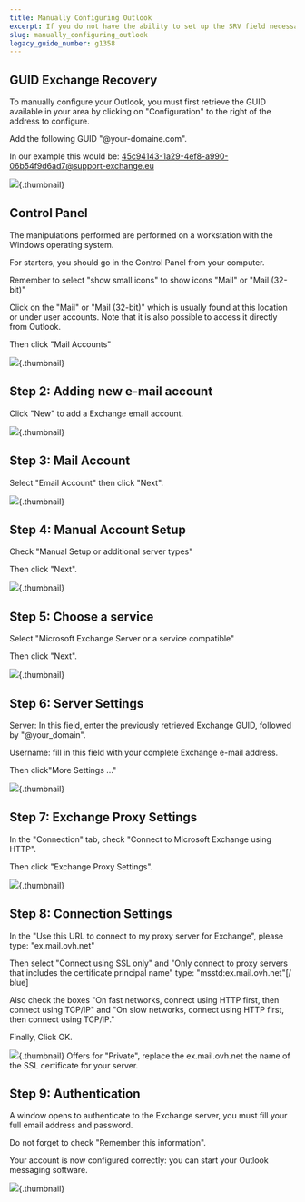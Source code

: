 ```yaml
---
title: Manually Configuring Outlook
excerpt: If you do not have the ability to set up the SRV field necessary for the automatic configuration of Outlook, follow this guide to configure Outlook manually
slug: manually_configuring_outlook
legacy_guide_number: g1358
---
```



## GUID Exchange Recovery
To manually configure your Outlook, you must first retrieve the GUID available in your area by clicking on "Configuration" to the right of the address to configure.

Add the following GUID "@your-domaine.com".

In our example this would be:
45c94143-1a29-4ef8-a990-06b54f9d6ad7@support-exchange.eu

![](images/img_1568.jpg){.thumbnail}


## Control Panel
The manipulations performed are performed on a workstation with the Windows operating system.

For starters, you should go in the Control Panel from your computer.

Remember to select "show small icons" to show icons "Mail" or "Mail (32-bit)"

Click on the "Mail" or "Mail (32-bit)" which is usually found at this location or under user accounts. Note that it is also possible to access it directly from Outlook.


Then click "Mail Accounts"

![](images/img_992.jpg){.thumbnail}


## Step 2: Adding new e-mail account
Click "New" to add a  Exchange email account.

![](images/img_1551.jpg){.thumbnail}


## Step 3: Mail Account
Select "Email Account" then click "Next".

![](images/img_994.jpg){.thumbnail}


## Step 4: Manual Account Setup
Check "Manual Setup or additional server types"

Then click "Next".

![](images/img_1552.jpg){.thumbnail}


## Step 5: Choose a service
Select "Microsoft Exchange Server or a service compatible"

Then click "Next".

![](images/img_1553.jpg){.thumbnail}


## Step 6: Server Settings
Server: In this field, enter the previously retrieved Exchange GUID, followed by "@your_domain".

 Username: fill in this field with your complete Exchange e-mail address.

Then click"More Settings ..."

![](images/img_1554.jpg){.thumbnail}


## Step 7: Exchange Proxy Settings
In the "Connection" tab, check "Connect to Microsoft Exchange using HTTP".

Then click "Exchange Proxy Settings".

![](images/img_1555.jpg){.thumbnail}


## Step 8: Connection Settings
In the "Use this URL to connect to my proxy server for Exchange", please type: "ex.mail.ovh.net"

Then select "Connect using SSL only" and "Only connect to proxy servers that includes the certificate principal name" type: "msstd:ex.mail.ovh.net"[/ blue]

Also check the boxes "On fast networks, connect using HTTP first, then connect using TCP/IP" and "On slow networks, connect using HTTP first, then connect using TCP/IP."

Finally, Click OK.

![](images/img_1556.jpg){.thumbnail}
Offers for "Private", replace the ex.mail.ovh.net the name of the SSL certificate for your server.


## Step 9: Authentication
A window opens to authenticate to the Exchange server, you must fill your full email address and password.

Do not forget to check "Remember this information".

Your account is now configured correctly: you can start your Outlook messaging software.

![](images/img_1557.jpg){.thumbnail}

